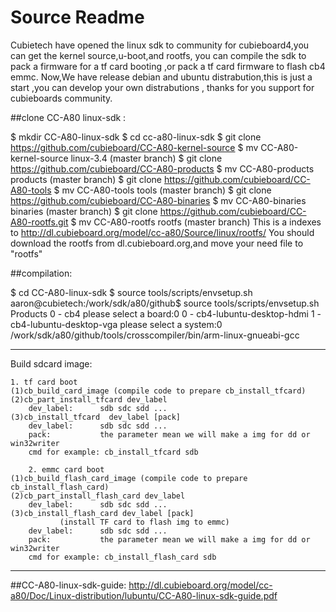 Source Readme 
=============
 Cubietech have opened the linux sdk to community for cubieboard4,you can 
get the kernel source,u-boot,and rootfs, you can compile the sdk to pack 
a firmware for a tf card booting ,or pack a tf card firmware to flash cb4 
emmc. Now,We have release debian and ubuntu distrabution,this is just a 
start ,you can develop your own distrabutions , thanks for you support for 
cubieboards community. 
 
##clone CC-A80 linux-sdk :

$ mkdir CC-A80-linux-sdk
$ cd cc-a80-linux-sdk
$ git clone https://github.com/cubieboard/CC-A80-kernel-source
$ mv CC-A80-kernel-source linux-3.4 (master branch)
$ git clone https://github.com/cubieboard/CC-A80-products
$ mv CC-A80-products products  (master branch)
$ git clone https://github.com/cubieboard/CC-A80-tools
$ mv CC-A80-tools tools (master branch)
$ git clone https://github.com/cubieboard/CC-A80-binaries
$ mv CC-A80-binaries binaries (master branch)
$ git clone https://github.com/cubieboard/CC-A80-rootfs.git
$ mv CC-A80-rootfs rootfs (master branch)
This is a indexes to http://dl.cubieboard.org/model/cc-a80/Source/linux/rootfs/
You should download the rootfs from dl.cubieboard.org,and move your need file to "rootfs" 


##compilation:

$ cd CC-A80-linux-sdk
$ source tools/scripts/envsetup.sh
aaron@cubietech:/work/sdk/a80/github$ source tools/scripts/envsetup.sh 
Products
   0 - cb4
please select a board:0
   0 - cb4-lubuntu-desktop-hdmi
   1 - cb4-lubuntu-desktop-vga
please select a system:0
/work/sdk/a80/github/tools/crosscompiler/bin/arm-linux-gnueabi-gcc

--------------------------------------------------------------------------------------------
Build sdcard image:

	1. tf card boot
	(1)cb_build_card_image (compile code to prepare cb_install_tfcard)
	(2)cb_part_install_tfcard dev_label
		dev_label:      sdb sdc sdd ...
	(3)cb_install_tfcard  dev_label [pack]
		dev_label:      sdb sdc sdd ...
		pack:           the parameter mean we will make a img for dd or win32writer
		cmd for example: cb_install_tfcard sdb

        2. emmc card boot
	(1)cb_build_flash_card_image (compile code to prepare cb_install_flash_card)
	(2)cb_part_install_flash_card dev_label
		dev_label:      sdb sdc sdd ...
	(3)cb_install_flash_card dev_label [pack]
               (install TF card to flash img to emmc)
		dev_label:      sdb sdc sdd ...
		pack:           the parameter mean we will make a img for dd or win32writer
		cmd for example: cb_install_flash_card sdb
---------------------------------------------------------------------------------------------

##CC-A80-linux-sdk-guide:
http://dl.cubieboard.org/model/cc-a80/Doc/Linux-distribution/lubuntu/CC-A80-linux-sdk-guide.pdf
